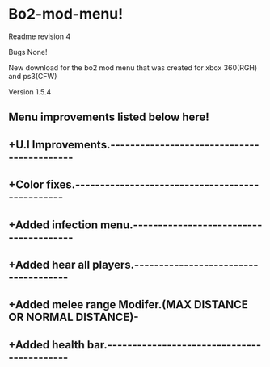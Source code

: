 # Bo2-mod-menu!

Readme revision 4

Bugs
None!


New download for the bo2 mod menu that was created for xbox 360(RGH) and ps3(CFW)

Version 1.5.4

Menu improvements listed below here!
-------------------------------------------------------------
+U.I Improvements.-------------------------------------------
-------------------------------------------------------------
+Color fixes.------------------------------------------------
-------------------------------------------------------------
+Added infection menu.---------------------------------------
-------------------------------------------------------------
+Added hear all players.-------------------------------------
-------------------------------------------------------------
+Added melee range Modifer.(MAX DISTANCE OR NORMAL DISTANCE)-
-------------------------------------------------------------
+Added health bar.-------------------------------------------
-------------------------------------------------------------
